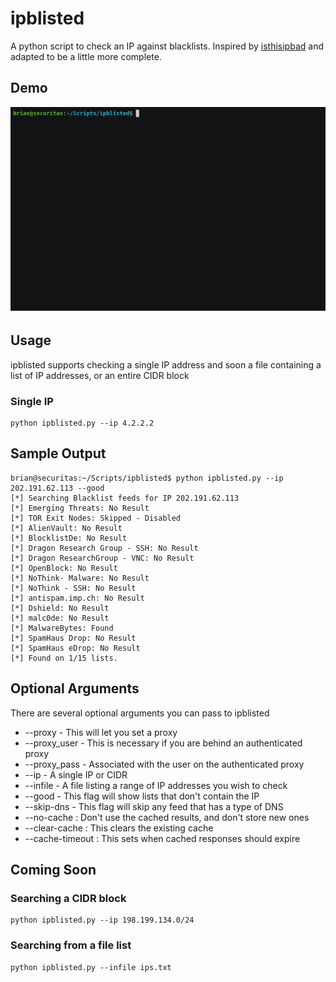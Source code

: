 # ipblisted
A python script to check an IP against blacklists.  Inspired by [isthisipbad](https://github.com/jgamblin/isthisipbad) and adapted to be a little more complete.

## Demo 
![Demo Image](https://github.com/krypticnetworks/ipblisted/blob/master/demo.gif)

## Usage
ipblisted supports checking a single IP address and soon a file containing a list of IP addresses, or an entire CIDR block

### Single IP
```
python ipblisted.py --ip 4.2.2.2
```

## Sample Output
```
brian@securitas:~/Scripts/ipblisted$ python ipblisted.py --ip 202.191.62.113 --good
[*] Searching Blacklist feeds for IP 202.191.62.113
[*] Emerging Threats: No Result
[*] TOR Exit Nodes: Skipped - Disabled
[*] AlienVault: No Result
[*] BlocklistDe: No Result
[*] Dragon Research Group - SSH: No Result
[*] Dragon ResearchGroup - VNC: No Result
[*] OpenBlock: No Result
[*] NoThink- Malware: No Result
[*] NoThink - SSH: No Result
[*] antispam.imp.ch: No Result
[*] Dshield: No Result
[*] malc0de: No Result
[*] MalwareBytes: Found
[*] SpamHaus Drop: No Result
[*] SpamHaus eDrop: No Result
[*] Found on 1/15 lists.
```

## Optional Arguments
There are several optional arguments you can pass to ipblisted
- --proxy - This will let you set a proxy
- --proxy_user - This is necessary if you are behind an authenticated proxy
- --proxy_pass - Associated with the user on the authenticated proxy
- --ip - A single IP or CIDR 
- --infile - A file listing a range of IP addresses you wish to check
- --good - This flag will show lists that don't contain the IP
- --skip-dns - This flag will skip any feed that has a type of DNS
- --no-cache : Don't use the cached results, and don't store new ones
- --clear-cache : This clears the existing cache
- --cache-timeout : This sets when cached responses should expire

## Coming Soon
### Searching a CIDR block
```
python ipblisted.py --ip 198.199.134.0/24
```

### Searching from a file list
```
python ipblisted.py --infile ips.txt
```
